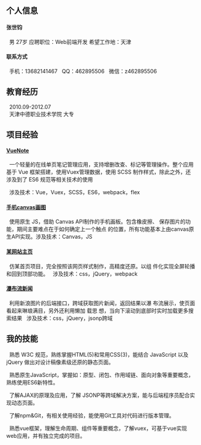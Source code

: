## 个人信息
#### 张世钧
&nbsp;&nbsp;男 27岁 应聘职位：Web前端开发 希望工作地：天津
#### 联系方式
&nbsp;&nbsp;手机：13682141467
&nbsp;&nbsp;QQ：462895506
&nbsp;&nbsp;微信：z462895506
## 教育经历
&nbsp;&nbsp;2010.09-2012.07  
&nbsp;&nbsp;天津中德职业技术学院  大专
## 项目经验
#### [VueNote](https://zhangshijun729.github.io/vueNotepad/dist/index#/)
&nbsp;&nbsp;一个轻量的在线单页笔记管理应用，支持增删改查、标记等管理操作。整个应用基于 Vue 框架搭建，使用Vuex管理数据，使用 SCSS 制作样式，除此之外，还涉及到了 ES6 规范等相关技术的使用

&nbsp;&nbsp;涉及技术：Vue，Vuex，SCSS，ES6，webpack，flex
#### [手机canvas画图](https://zhangshijun729.github.io/canvas/canvas%E7%94%BB%E5%9B%BE)
&nbsp;&nbsp;使用原生 JS，借助 Canvas API制作的手机画板。包含橡皮擦、	保存图片的功能，期间主要难点在于如何确定上一个触点	的位置，所有功能基本上由canvas原生API实现。涉及技术：Canvas，JS
#### [某网站主页](https://zhangshijun729.github.io/newBootstrap/index)
&nbsp;&nbsp;仿某首页项目，完全按照该网页样式制作，高精度还原。以组	件化实现全屏轮播和回到顶部功能。
&nbsp;&nbsp;涉及技术：css，jQuery，webpack
#### [瀑布流新闻](https://zhangshijun729.github.io/waterFall/waterfall)
&nbsp;&nbsp;利用新浪图片的后端接口，跨域获取图片新闻，返回结果以瀑	布流展示，使页面看起来琳琅满目，另外还利用懒加	载思	想，当向下滚动到底部时实时加载更多搜索结果
&nbsp;&nbsp;涉及技术：css，jQuery，jsonp跨域
## 我的技能
&nbsp;&nbsp;熟悉 W3C 规范，熟练掌握HTML(5)和常用CSS(3)，能结合 	JavaScript 以及 jQuery 做出对设计稿像素级还原的静态页面。

&nbsp;&nbsp;熟悉原生JavaScript，掌握如：原型、闭包、作用域链、面向对象等重要概念，熟练使用ES6新特性。

&nbsp;&nbsp;了解AJAX的原理及应用，了解 JSONP等跨域解决方案，能与后端程序员配合实现动态页面。

&nbsp;&nbsp;了解npm&Git，有相关使用经验，能使用Git工具对代码进行版本管理。

&nbsp;&nbsp;熟悉vue框架，理解生命周期、组件等重要概念，了解vuex，可基于vue实现web应用，并有独立完成的项目。

